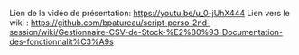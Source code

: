 Lien de la vidéo de présentation: https://youtu.be/u_0-jUhX444
Lien vers le wiki : https://github.com/bpatureau/script-perso-2nd-session/wiki/Gestionnaire-CSV-de-Stock-%E2%80%93-Documentation-des-fonctionnalit%C3%A9s
